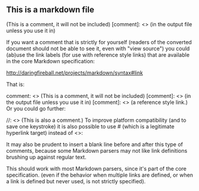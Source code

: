 ## This is a markdown file

<test com> (This is a comment, it will not be included)
[comment]: <> (in  the output file unless you use it in)

If you want a comment that is strictly for yourself (readers of the converted document should not be able to see it, even with "view source") you could (ab)use the link labels (for use with reference style links) that are available in the core Markdown specification:

http://daringfireball.net/projects/markdown/syntax#link

That is:

comment: <> (This is a comment, it will not be included)
[comment]: <> (in  the output file unless you use it in)
[comment]: <> (a reference style link.)
Or you could go further:

//: <> (This is also a comment.)
To improve platform compatibility (and to save one keystroke) it is also possible to use # (which is a legitimate hyperlink target) instead of <>:

[//]: # (This may be the most platform independent comment)
It may also be prudent to insert a blank line before and after this type of comments, because some Markdown parsers may not like link definitions brushing up against regular text.

This should work with most Markdown parsers, since it's part of the core specification. (even if the behavior when multiple links are defined, or when a link is defined but never used, is not strictly specified).

